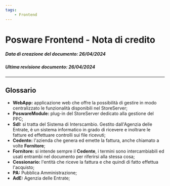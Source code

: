 ```yaml
---
tags:
    - Frontend
---
```


# Posware Frontend - Nota di credito

##### Data di creazione del documento: 26/04/2024
##### Ultima revisione documento: 26/04/2024
---
## Glossario
- **WebApp:** applicazione web che offre la possibilità di gestire in modo centralizzato le funzionalità disponibili nel StoreServer;
- **PoswareModule:** plug-in del StoreServer dedicato alla gestione del PPC;
- **SdI:** si tratta del Sistema di Interscambio. Gestito dall'Agenzia delle Entrate, è un sistema informatico in grado di ricevere e inoltrare le fatture ed effettuare controlli sui file ricevuti;
- **Cedente:** l'azienda che genera ed emette la fattura, anche chiamato a volte **Fornitore**;
- **Fornitore:** si intende sempre il **Cedente**, i termini sono intercambiabili ed usati entrambi nel documento per riferirsi alla stessa cosa;
- **Cessionario:** l'entità che riceve la fattura e che quindi di fatto effettua l'acquisto;
- **PA:** Pubblica Amministrazione;
- **AdE:** Agenzia delle Entrate; 